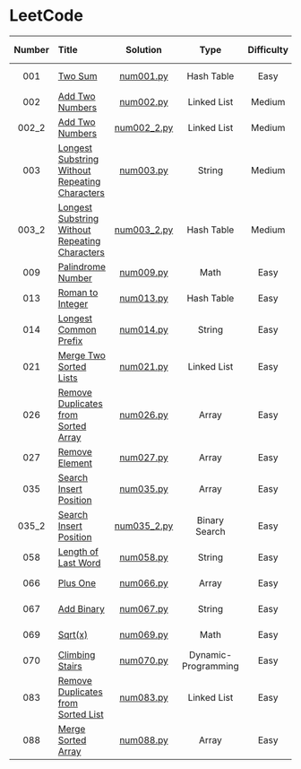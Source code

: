 # LeetCode

| **Number** | **Title**                                           | **Solution**                       | **Type**    | **Difficulty** | **Complexity(T)** | **Complexity(S)** | **Time** | **Best Beats**         |
| :---:      | :---                                                | :---:                              | :---:       | :---:          | :---:             | :---:             | :---:    | :---:             |
| 001        | [Two Sum][1]                                        | [num001.py](/python/num001.py)     | Hash Table  | Easy           | O(n)              | O(n)              | 32 ms    | 98.23%            |
| 002        | [Add Two Numbers][2]                                | [num002.py](/python/num002.py)     | Linked List | Medium         | O(m+n)            | O(m+n)            | 125 ms   | <del>57.29%</del> |
| 002_2      | [Add Two Numbers][2]                                | [num002_2.py](/python/num002_2.py) | Linked List | Medium         | O(max(m,n))       | O(max(m,n))       | 106 ms   | 99.06%            |
| 003        | [Longest Substring Without Repeating Characters][3] | [num003.py](/python/num003.py)     | String      | Medium         | O(n^2)            | O(n)              | 99 ms    | <del>60.17%</del> |
| 003_2      | [Longest Substring Without Repeating Characters][3] | [num003_2.py](/python/num003_2.py)   | Hash Table  | Medium         | O(n)              | O(n)              | 92 ms    | 71.48%            |
| 009        | [Palindrome Number][9]                              | [num009.py](/python/num009.py)     | Math        | Easy           | O(n)              | O(1)              | 188 ms   | 96.53%            |
| 013        | [Roman to Integer][13]                               | [num013.py](/python/num013.py)     | Hash Table   | Easy           | O(n)            | O(1)              | 118 ms    | 96.06%            |
| 014        | [Longest Common Prefix][14]                         | [num014.py](/python/num014.py)     | String      | Easy           | O(m*n)            | O(1)              | 38 ms    | 83.59%            |
| 021        | [Merge Two Sorted Lists][21]                         | [num021.py](/python/num021.py)     | Linked List      | Easy           | O(m+n)            | O(1)              | 42 ms    | 92.83%            |
| 026        | [Remove Duplicates from Sorted Array][26]          | [num026.py](/python/num026.py)     | Array      | Easy           | O(n)            | O(1)              | 72 ms    | 94.32%            |
| 027        | [Remove Element][26]          | [num027.py](/python/num027.py)     | Array      | Easy           | O(n)            | O(1)              | 35 ms    | 90.55%            |
| 035        | [Search Insert Position][35]          | [num035.py](/python/num035.py)     | Array      | Easy           | O(n)            | O(1)              | 32 ms    | 88.74%            |
| 035_2        | [Search Insert Position][35]          | [num035_2.py](/python/num035_2.py)     | Binary Search      | Easy           | O(log(n))            | O(1)              | 32 ms    | 88.74%            |
| 058        | [Length of Last Word][58]          | [num058.py](/python/num058.py)     | String      | Easy           | O(n)            | O(1)              | 29 ms    | 93.39%            |
| 066        | [Plus One][66]          | [num066.py](/python/num066.py)     | Array      | Easy           | O(n)            | O(n)              | 33 ms    | 91.79%            |
| 067        | [Add Binary][67]          | [num067.py](/python/num067.py)     | String      | Easy           | O(1)            | O(1)              | 35 ms    | 95.69%            |
| 069        | [Sqrt(x)][69]          | [num069.py](/python/num069.py)     | Math      | Easy           | O(1)            | O(1)              | 39 ms    | 91.25%            |
| 070        | [Climbing Stairs][70]          | [num070.py](/python/num070.py)     | Dynamic-Programming      | Easy           | O(n)            | O(n)              | 29 ms    | 82.36%            |
| 083        | [Remove Duplicates from Sorted List][83]          | [num083.py](/python/num083.py)     | Linked List      | Easy           | O(n)            | O(1)              | 46 ms    | 96.67%            |
| 088        | [Merge Sorted Array][88]          | [num088.py](/python/num088.py)     | Array      | Easy           | O(n)            | O(1)              | 35 ms    | 93.77%            |



[1]: https://leetcode.com/problems/two-sum/
[2]: https://leetcode.com/problems/add-two-numbers/description/
[3]: https://leetcode.com/problems/longest-substring-without-repeating-characters/description/
[4]: https://leetcode.com/problems/median-of-two-sorted-arrays/description/
[9]: https://leetcode.com/problems/palindrome-number/description/
[13]: https://leetcode.com/problems/roman-to-integer/
[14]: https://leetcode.com/problems/longest-common-prefix/description/
[21]: https://leetcode.com/problems/merge-two-sorted-lists/description/
[26]: https://leetcode.com/problems/remove-duplicates-from-sorted-array/description/
[27]: https://leetcode.com/problems/remove-element/description/
[35]: https://leetcode.com/problems/search-insert-position/description/
[58]: https://leetcode.com/problems/length-of-last-word/description/
[66]: https://leetcode.com/problems/plus-one/description/
[67]: https://leetcode.com/problems/add-binary/description/
[69]: https://leetcode.com/problems/sqrtx/description/
[70]: https://leetcode.com/problems/climbing-stairs/description/
[83]: https://leetcode.com/problems/remove-duplicates-from-sorted-list/description/
[88]: https://leetcode.com/problems/remove-duplicates-from-sorted-list/description/



<!-- | 004        | [Median of Two Sorted Arrays][4]                    | [num004.py](/python/num004.py)     | Binary Search | Hard           | O(n)              | O(n)              | 92 ms    | 71.48%            |
-->
